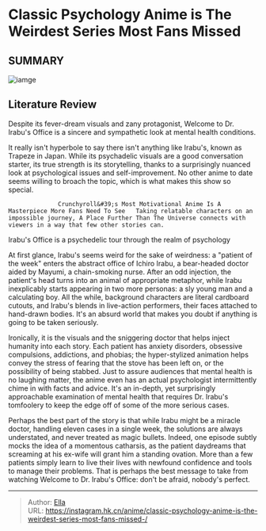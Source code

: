 # Classic Psychology Anime is The Weirdest Series Most Fans Missed 


## SUMMARY 

![iamge](https://static1.srcdn.com/wordpress/wp-content/uploads/2023/09/irabubanner.jpg)

## Literature Review

Despite its fever-dream visuals and zany protagonist, Welcome to Dr. Irabu&#39;s Office is a sincere and sympathetic look at mental health conditions.





It really isn&#39;t hyperbole to say there isn&#39;t anything like Irabu&#39;s, known as Trapeze in Japan. While its psychadelic visuals are a good conversation starter, its true strength is its storytelling, thanks to a surprisingly nuanced look at psychological issues and self-improvement. No other anime to date seems willing to broach the topic, which is what makes this show so special.




                  Crunchyroll&#39;s Most Motivational Anime Is A Masterpiece More Fans Need To See   Taking relatable characters on an impossible journey, A Place Further Than The Universe connects with viewers in a way that few other stories can.   


 Irabu&#39;s Office is a psychedelic tour through the realm of psychology 
          

At first glance, Irabu&#39;s seems weird for the sake of weirdness: a &#34;patient of the week&#34; enters the abstract office of Ichiro Irabu, a bear-headed doctor aided by Mayumi, a chain-smoking nurse. After an odd injection, the patient&#39;s head turns into an animal of appropriate metaphor, while Irabu inexplicably starts appearing in two more personas: a sly young man and a calculating boy. All the while, background characters are literal cardboard cutouts, and Irabu&#39;s blends in live-action performers, their faces attached to hand-drawn bodies. It&#39;s an absurd world that makes you doubt if anything is going to be taken seriously.




Ironically, it is the visuals and the sniggering doctor that helps inject humanity into each story. Each patient has anxiety disorders, obsessive compulsions, addictions, and phobias; the hyper-stylized animation helps convey the stress of fearing that the stove has been left on, or the possibility of being stabbed. Just to assure audiences that mental health is no laughing matter, the anime even has an actual psychologist intermittently chime in with facts and advice. It&#39;s an in-depth, yet surprisingly approachable examination of mental health that requires Dr. Irabu&#39;s tomfoolery to keep the edge off of some of the more serious cases.

Perhaps the best part of the story is that while Irabu might be a miracle doctor, handling eleven cases in a single week, the solutions are always understated, and never treated as magic bullets. Indeed, one episode subtly mocks the idea of a momentous catharsis, as the patient daydreams that screaming at his ex-wife will grant him a standing ovation. More than a few patients simply learn to live their lives with newfound confidence and tools to manage their problems. That is perhaps the best message to take from watching Welcome to Dr. Irabu&#39;s Office: don&#39;t be afraid, nobody&#39;s perfect.






---

> Author: [Ella](https://instagram.hk.cn/)  
> URL: https://instagram.hk.cn/anime/classic-psychology-anime-is-the-weirdest-series-most-fans-missed-/  

